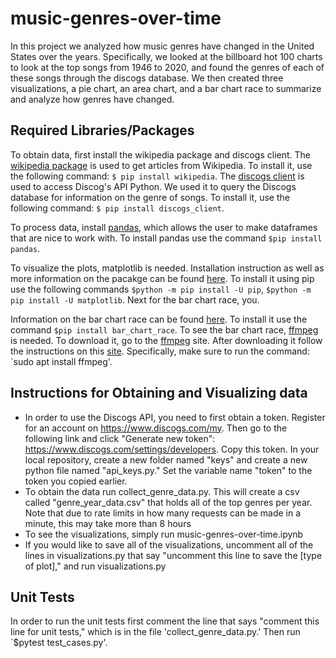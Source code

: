 # music-genres-over-time
In this project we analyzed how music genres have changed in the United States over the years. Specifically, we looked at the billboard hot 100 charts to look at the top songs from 1946 to 2020, and found the genres of each of these songs through the discogs database. We then created three visualizations, a pie chart, an area chart, and a bar chart race to summarize and analyze how genres have changed.

## Required Libraries/Packages
To obtain data, first install the wikipedia package and discogs client. The [wikipedia package](https://pypi.org/project/wikipedia/) is used to get articles from Wikipedia. To install it, use the following command: `$ pip install wikipedia`. The [discogs client](https://github.com/discogs/discogs_client) is used to access Discog's API Python. We used it to query the Discogs database for information on the genre of songs. To install it, use the following command: `$ pip install discogs_client`.

To process data, install [pandas](https://pandas.pydata.org/docs/getting_started/install.html), which allows the user to make dataframes that are nice to work with. To install pandas use the command `$pip install pandas`.

To visualize the plots, matplotlib is needed. Installation instruction as well as more information on the pacakge can be found [here](https://matplotlib.org/stable/users/installing.html). To install it using pip use the following commands `$python -m pip install -U pip`, `$python -m pip install -U matplotlib`. Next for the bar chart race, you.

Information on the bar chart race can be found [here](https://www.dexplo.org/bar_chart_race/). To install it use the command `$pip install bar_chart_race`.
 To see the bar chart race, [ffmpeg](https://www.dexplo.org/bar_chart_race/installation/#installing-ffmpeg) is needed. To download it, go to the [ffmpeg](https://www.ffmpeg.org/download.html) site. After downloading it follow the instructions on this [site](https://linuxize.com/post/how-to-install-ffmpeg-on-ubuntu-18-04/). Specifically, make sure to run the command: `sudo apt install ffmpeg'.
 
 ## Instructions for Obtaining and Visualizing data
 
 * In order to use the Discogs API, you need to first obtain a token. Register for an account on https://www.discogs.com/my. Then go to the following link and click "Generate new token": https://www.discogs.com/settings/developers. Copy this token. In your local repository, create a new folder named "keys" and create a new python file named "api_keys.py." Set the variable name "token" to the token you copied earlier.
 * To obtain the data run collect_genre_data.py. This will create a csv called "genre_year_data.csv" that holds all of the top genres per year. Note that due to rate limits in how many requests can be made in a minute, this may take more than 8 hours
 * To see the visualizations, simply run music-genres-over-time.ipynb
 * If you would like to save all of the visualizations, uncomment all of the lines in visualizations.py that say "uncomment this line to save the [type of plot]," and run visualizations.py
 
## Unit Tests

In order to run the unit tests first comment the line that says "comment this line for unit tests," which is in the file 'collect_genre_data.py.' Then run `$pytest test_cases.py'.

